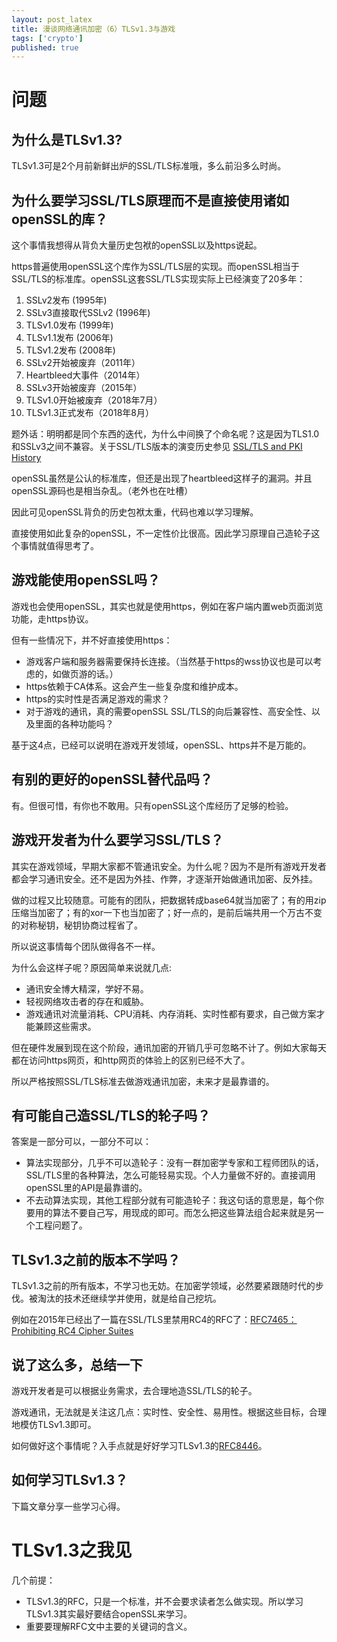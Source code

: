 ```yaml
---
layout: post_latex
title: 漫谈网络通讯加密（6）TLSv1.3与游戏
tags: ['crypto']
published: true
---
```


<!--more-->

# 问题

## 为什么是TLSv1.3?

TLSv1.3可是2个月前新鲜出炉的SSL/TLS标准哦，多么前沿多么时尚。

## 为什么要学习SSL/TLS原理而不是直接使用诸如openSSL的库？

这个事情我想得从背负大量历史包袱的openSSL以及https说起。

https普遍使用openSSL这个库作为SSL/TLS层的实现。而openSSL相当于SSL/TLS的标准库。openSSL这套SSL/TLS实现实际上已经演变了20多年：
 
1. SSLv2发布 (1995年)
2. SSLv3直接取代SSLv2 (1996年)
3. TLSv1.0发布 (1999年)
4. TLSv1.1发布 (2006年)
5. TLSv1.2发布 (2008年)
6. SSLv2开始被废弃（2011年）
7. Heartbleed大事件（2014年）
8. SSLv3开始被废弃（2015年）
9. TLSv1.0开始被废弃（2018年7月）
10. TLSv1.3正式发布（2018年8月）

 题外话：明明都是同个东西的迭代，为什么中间换了个命名呢？这是因为TLS1.0和SSLv3之间不兼容。关于SSL/TLS版本的演变历史参见 [SSL/TLS and PKI History](https://www.feistyduck.com/ssl-tls-and-pki-history/)

openSSL虽然是公认的标准库，但还是出现了heartbleed这样子的漏洞。并且openSSL源码也是相当杂乱。（老外也在吐槽）

因此可见openSSL背负的历史包袱太重，代码也难以学习理解。

直接使用如此复杂的openSSL，不一定性价比很高。因此学习原理自己造轮子这个事情就值得思考了。

## 游戏能使用openSSL吗？

游戏也会使用openSSL，其实也就是使用https，例如在客户端内置web页面浏览功能，走https协议。

但有一些情况下，并不好直接使用https：

- 游戏客户端和服务器需要保持长连接。（当然基于https的wss协议也是可以考虑的，如做页游的话。）
- https依赖于CA体系。这会产生一些复杂度和维护成本。
- https的实时性是否满足游戏的需求？
- 对于游戏的通讯，真的需要openSSL SSL/TLS的向后兼容性、高安全性、以及里面的各种功能吗？

基于这4点，已经可以说明在游戏开发领域，openSSL、https并不是万能的。

## 有别的更好的openSSL替代品吗？

有。但很可惜，有你也不敢用。只有openSSL这个库经历了足够的检验。

## 游戏开发者为什么要学习SSL/TLS？

其实在游戏领域，早期大家都不管通讯安全。为什么呢？因为不是所有游戏开发者都会学习通讯安全。还不是因为外挂、作弊，才逐渐开始做通讯加密、反外挂。

做的过程又比较随意。可能有的团队，把数据转成base64就当加密了；有的用zip压缩当加密了；有的xor一下也当加密了；好一点的，是前后端共用一个万古不变的对称秘钥，秘钥协商过程省了。

所以说这事情每个团队做得各不一样。

为什么会这样子呢？原因简单来说就几点: 

- 通讯安全博大精深，学好不易。
- 轻视网络攻击者的存在和威胁。
- 游戏通讯对流量消耗、CPU消耗、内存消耗、实时性都有要求，自己做方案才能兼顾这些需求。


但在硬件发展到现在这个阶段，通讯加密的开销几乎可忽略不计了。例如大家每天都在访问https网页，和http网页的体验上的区别已经不大了。

所以严格按照SSL/TLS标准去做游戏通讯加密，未来才是最靠谱的。

## 有可能自己造SSL/TLS的轮子吗？

答案是一部分可以，一部分不可以：

- 算法实现部分，几乎不可以造轮子：没有一群加密学专家和工程师团队的话，SSL/TLS里的各种算法，怎么可能轻易实现。个人力量做不好的。直接调用openSSL里的API是最靠谱的。
- 不去动算法实现，其他工程部分就有可能造轮子：我这句话的意思是，每个你要用的算法不要自己写，用现成的即可。而怎么把这些算法组合起来就是另一个工程问题了。

## TLSv1.3之前的版本不学吗？

TLSv1.3之前的所有版本，不学习也无妨。在加密学领域，必然要紧跟随时代的步伐。被淘汰的技术还继续学并使用，就是给自己挖坑。

例如在2015年已经出了一篇在SSL/TLS里禁用RC4的RFC了：[RFC7465：Prohibiting RC4 Cipher Suites](https://tools.ietf.org/html/rfc7465)

## 说了这么多，总结一下

游戏开发者是可以根据业务需求，去合理地造SSL/TLS的轮子。

游戏通讯，无法就是关注这几点：实时性、安全性、易用性。根据这些目标，合理地模仿TLSv1.3即可。


如何做好这个事情呢？入手点就是好好学习TLSv1.3的[RFC8446](https://tools.ietf.org/html/rfc8446)。


## 如何学习TLSv1.3？

下篇文章分享一些学习心得。

# TLSv1.3之我见

几个前提：

- TLSv1.3的RFC，只是一个标准，并不会要求读者怎么做实现。所以学习TLSv1.3其实最好要结合openSSL来学习。
- 重要要理解RFC文中主要的关键词的含义。

